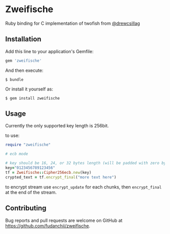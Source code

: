 # Zweifische

Ruby binding for C implementation of twofish from [@drewcsillag](https://github.com/drewcsillag)

## Installation

Add this line to your application's Gemfile:

```ruby
gem 'zweifische'
```

And then execute:

    $ bundle

Or install it yourself as:

    $ gem install zweifische

## Usage

Currently the only supported key length is 256bit.

to use:
```ruby
require "zweifische"

# ecb mode

# key should be 16, 24, or 32 bytes length (will be padded with zero bytes if less than 32 bytes)
key="0123456789123456"
tf = Zweifische::Cipher256ecb.new(key)
crypted_text = tf.encrypt_final("more text here")
```

to encrypt stream use `encrypt_update` for each chunks, then `encrypt_final` at the end of the stream.

## Contributing

Bug reports and pull requests are welcome on GitHub at https://github.com/fudanchii/zweifische.
